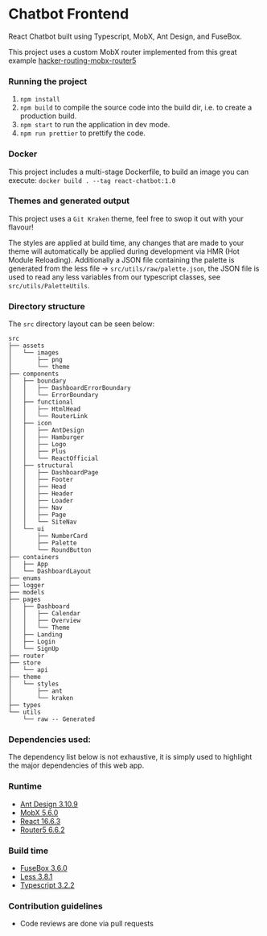 # Chatbot Frontend

React Chatbot built using Typescript, MobX, Ant Design, and FuseBox.

This project uses a custom MobX router implemented from this great example [hacker-routing-mobx-router5](https://github.com/eugenkiss/hacker-routing-mobx-router5)

### Running the project

1.  `npm install`
2.  `npm build` to compile the source code into the build dir, i.e. to create a production build.
3.  `npm start` to run the application in dev mode.
4.  `npm run prettier` to prettify the code.

### Docker

This project includes a multi-stage Dockerfile, to build an image you can execute: `docker build . --tag react-chatbot:1.0`

### Themes and generated output

This project uses a `Git Kraken` theme, feel free to swop it out with your flavour!

The styles are applied at build time, any changes that are made to your theme will automatically be applied during development via HMR (Hot Module Reloading). Additionally a JSON file containing the palette is generated from the less file -> `src/utils/raw/palette.json`, the JSON file is used to read any less variables from our typescript classes, see `src/utils/PaletteUtils`.

### Directory structure

The `src` directory layout can be seen below:

```
src
├── assets
│   └── images
│       ├── png
│       └── theme
├── components
│   ├── boundary
│   │   ├── DashboardErrorBoundary
│   │   └── ErrorBoundary
│   ├── functional
│   │   ├── HtmlHead
│   │   └── RouterLink
│   ├── icon
│   │   ├── AntDesign
│   │   ├── Hamburger
│   │   ├── Logo
│   │   ├── Plus
│   │   └── ReactOfficial
│   ├── structural
│   │   ├── DashboardPage
│   │   ├── Footer
│   │   ├── Head
│   │   ├── Header
│   │   ├── Loader
│   │   ├── Nav
│   │   ├── Page
│   │   └── SiteNav
│   └── ui
│       ├── NumberCard
│       ├── Palette
│       └── RoundButton
├── containers
│   ├── App
│   └── DashboardLayout
├── enums
├── logger
├── models
├── pages
│   ├── Dashboard
│   │   ├── Calendar
│   │   ├── Overview
│   │   └── Theme
│   ├── Landing
│   ├── Login
│   └── SignUp
├── router
├── store
│   └── api
├── theme
│   └── styles
│       ├── ant
│       └── kraken
├── types
└── utils
    └── raw -- Generated
```

### Dependencies used:

The dependency list below is not exhaustive, it is simply used to highlight the major dependencies of this web app.

### Runtime

- [Ant Design 3.10.9](https://ant.design/)
- [MobX 5.6.0](https://mobx.js.org)
- [React 16.6.3](https://facebook.github.io/react/)
- [Router5 6.6.2](https://router5.js.org/)

### Build time

- [FuseBox 3.6.0](https://fuse-box.org)
- [Less 3.8.1](http://lesscss.org/)
- [Typescript 3.2.2](https://www.typescriptlang.org/)

### Contribution guidelines

- Code reviews are done via pull requests
